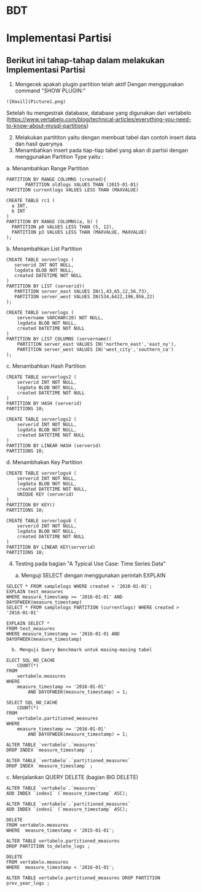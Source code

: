 # BDT
# Implementasi Partisi
## Berikut ini tahap-tahap dalam melakukan Implementasi Partisi
1. Mengecek apakah plugin partition telah aktif 
Dengan menggunakan command "SHOW PLUGIN:"

`````
![Hasil](Picture1.png)

`````

Setelah itu mengestrak database, database yang digunakan dari vertabelo (https://www.vertabelo.com/blog/technical-articles/everything-you-need-to-know-about-mysql-partitions)

2. Melakukan partititon yaitu dengan membuat tabel dan contoh insert data dan hasil querynya
3. Menambahkan insert pada tiap-tiap tabel yang akan di partisi dengan menggunakan Partition Type yaitu :                                         


a. Menambahkan Range Partition
  `````
  PARTITION BY RANGE COLUMNS (created){
         PARTITION oldlogs VALUES THAN (2015-01-01)
  PARTITION currentlogs VALUES LESS THAN (MAXVALUE)
  `````
  `````
  CREATE TABLE rc1 (
    a INT,
    b INT
)
PARTITION BY RANGE COLUMNS(a, b) (
    PARTITION p0 VALUES LESS THAN (5, 12),
    PARTITION p3 VALUES LESS THAN (MAXVALUE, MAXVALUE)
);
`````
b. Menambahkan List Partition
 `````
 CREATE TABLE serverlogs (
    serverid INT NOT NULL, 
    logdata BLOB NOT NULL,
    created DATETIME NOT NULL
)
PARTITION BY LIST (serverid)(
    PARTITION server_east VALUES IN(1,43,65,12,56,73),
    PARTITION server_west VALUES IN(534,6422,196,956,22)
);
`````
`````
CREATE TABLE serverlogs (
    servername VARCHAR(20) NOT NULL, 
    logdata BLOB NOT NULL,
    created DATETIME NOT NULL
)
PARTITION BY LIST COLUMNS (servername)(
    PARTITION server_east VALUES IN('northern_east','east_ny'),
    PARTITION server_west VALUES IN('west_city','southern_ca')
);
`````

c. Menambahkan Hash Partition
`````
CREATE TABLE serverlogs2 (
    serverid INT NOT NULL, 
    logdata BLOB NOT NULL,
    created DATETIME NOT NULL
)
PARTITION BY HASH (serverid)
PARTITIONS 10;
`````
`````
CREATE TABLE serverlogs2 (
    serverid INT NOT NULL, 
    logdata BLOB NOT NULL,
    created DATETIME NOT NULL
)
PARTITION BY LINEAR HASH (serverid)
PARTITIONS 10;
`````
d. Menambhakan Key Partition
`````
CREATE TABLE serverlogs4 (
    serverid INT NOT NULL, 
    logdata BLOB NOT NULL,
    created DATETIME NOT NULL,
    UNIQUE KEY (serverid)
)
PARTITION BY KEY()
PARTITIONS 10;
`````
`````
CREATE TABLE serverlogs6 (
    serverid INT NOT NULL, 
    logdata BLOB NOT NULL,
    created DATETIME NOT NULL
)
PARTITION BY LINEAR KEY(serverid)
PARTITIONS 10;
`````
4. Testing pada bagian "A Typical Use Case: Time Series Data"

    a. Menguji SELECT dengan menggunakan perintah EXPLAIN
`````
SELECT * FROM samplelogs WHERE created > '2016-01-01';
EXPLAIN test_measures
WHERE measure_timestamp >= '2016-01-01' AND DAYOFWEEK(measure_timestamp)
SELECT * FROM samplelogs PARTITION (currentlogs) WHERE created > '2016-01-01'

EXPLAIN SELECT *
FROM test_measures
WHERE measure_timestamp >= '2016-01-01 AND DAYOFWEEK(measure_timestamp)
`````


      b. Menguji Query Benchmark untuk masing-masing tabel


`````
ELECT SQL_NO_CACHE
    COUNT(*)
FROM
    vertabelo.measures
WHERE
    measure_timestamp >= '2016-01-01'
        AND DAYOFWEEK(measure_timestamp) = 1;
     
SELECT SQL_NO_CACHE
    COUNT(*)
FROM
    vertabelo.partitioned_measures
WHERE
    measure_timestamp >= '2016-01-01'
        AND DAYOFWEEK(measure_timestamp) = 1;
`````

````
ALTER TABLE `vertabelo`.`measures` 
DROP INDEX `measure_timestamp` ;
 
ALTER TABLE `vertabelo`.`partitioned_measures` 
DROP INDEX `measure_timestamp` ;
`````

  c. Menjalankan QUERY DELETE (bagian BIG DELETE)
  
`````
ALTER TABLE `vertabelo`.`measures` 
ADD INDEX `index1` (`measure_timestamp` ASC);
`````
`````
ALTER TABLE `vertabelo`.`partitioned_measures` 
ADD INDEX `index1` (`measure_timestamp` ASC);
`````
`````
DELETE
FROM vertabelo.measures
WHERE  measure_timestamp < '2015-01-01';
`````
`````
ALTER TABLE vertabelo.partitioned_measures 
DROP PARTITION to_delete_logs ;
`````
`````
DELETE
FROM vertabelo.measures
WHERE  measure_timestamp < '2016-01-01';
`````
`````
ALTER TABLE vertabelo.partitioned_measures DROP PARTITION prev_year_logs ;
`````
